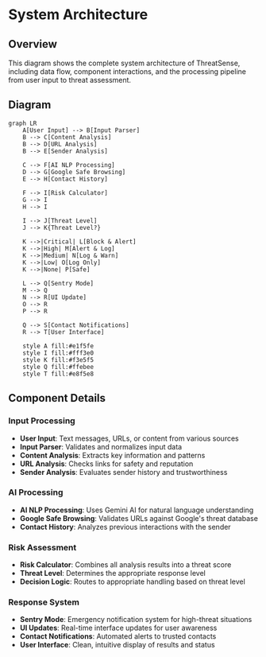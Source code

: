 # System Architecture

## Overview

This diagram shows the complete system architecture of ThreatSense, including data flow, component interactions, and the processing pipeline from user input to threat assessment.

## Diagram

```mermaid
graph LR
    A[User Input] --> B[Input Parser]
    B --> C[Content Analysis]
    B --> D[URL Analysis]
    B --> E[Sender Analysis]
    
    C --> F[AI NLP Processing]
    D --> G[Google Safe Browsing]
    E --> H[Contact History]
    
    F --> I[Risk Calculator]
    G --> I
    H --> I
    
    I --> J[Threat Level]
    J --> K{Threat Level?}
    
    K -->|Critical| L[Block & Alert]
    K -->|High| M[Alert & Log]
    K -->|Medium| N[Log & Warn]
    K -->|Low| O[Log Only]
    K -->|None| P[Safe]
    
    L --> Q[Sentry Mode]
    M --> Q
    N --> R[UI Update]
    O --> R
    P --> R
    
    Q --> S[Contact Notifications]
    R --> T[User Interface]
    
    style A fill:#e1f5fe
    style I fill:#fff3e0
    style K fill:#f3e5f5
    style Q fill:#ffebee
    style T fill:#e8f5e8
```

## Component Details

### Input Processing
- **User Input**: Text messages, URLs, or content from various sources
- **Input Parser**: Validates and normalizes input data
- **Content Analysis**: Extracts key information and patterns
- **URL Analysis**: Checks links for safety and reputation
- **Sender Analysis**: Evaluates sender history and trustworthiness

### AI Processing
- **AI NLP Processing**: Uses Gemini AI for natural language understanding
- **Google Safe Browsing**: Validates URLs against Google's threat database
- **Contact History**: Analyzes previous interactions with the sender

### Risk Assessment
- **Risk Calculator**: Combines all analysis results into a threat score
- **Threat Level**: Determines the appropriate response level
- **Decision Logic**: Routes to appropriate handling based on threat level

### Response System
- **Sentry Mode**: Emergency notification system for high-threat situations
- **UI Updates**: Real-time interface updates for user awareness
- **Contact Notifications**: Automated alerts to trusted contacts
- **User Interface**: Clean, intuitive display of results and status 